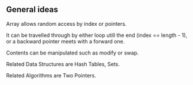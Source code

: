 ## General ideas

Array allows random access by index or pointers.

It can be travelled through by either loop utill the end (index == length - 1), or a backward pointer meets with a forward one.

Contents can be manipulated such as modify or swap.

Related Data Structures are Hash Tables, Sets.

Related Algorithms are Two Pointers.
